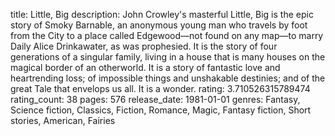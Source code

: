 title: Little, Big
description: John Crowley's masterful Little, Big is the epic story of Smoky Barnable, an anonymous young man who travels by foot from the City to a place called Edgewood—not found on any map—to marry Daily Alice Drinkawater, as was prophesied. It is the story of four generations of a singular family, living in a house that is many houses on the magical border of an otherworld. It is a story of fantastic love and heartrending loss; of impossible things and unshakable destinies; and of the great Tale that envelops us all. It is a wonder.
rating: 3.710526315789474
rating_count: 38
pages: 576
release_date: 1981-01-01
genres: Fantasy, Science fiction, Classics, Fiction, Romance, Magic, Fantasy fiction, Short stories, American, Fairies